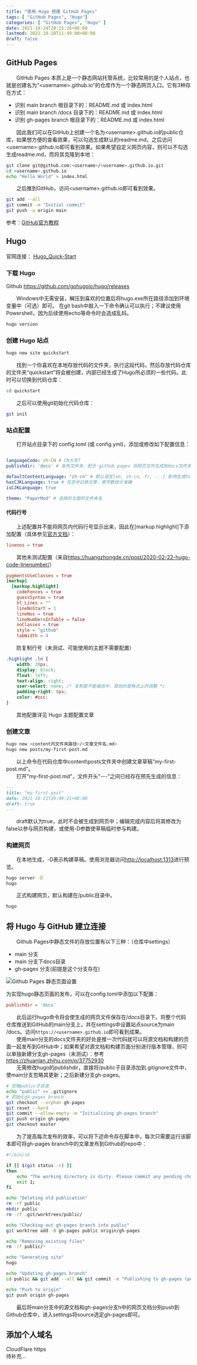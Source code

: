 ```yaml
---
title: "使用 Hugo 搭建 GitHub Pages"
tags: [ "GitHub Pages", "Hugo"]
categories: [ "GitHub Pages", "Hugo" ]
date: 2021-10-24T20:15:26+08:00
lastmod: 2021-10-28T11:49:00+08:00
draft: false
---
```


## GitHub Pages

&emsp;&emsp;GitHub Pages 本质上是一个静态网站托管系统，比较常用的是个人站点，也就是创建名为"\<username\>.github.io"的仓库作为一个静态网页入口。它有3种存在方式：

- 识别 main branch 根目录下的：README.md 或 index.html
- 识别 main branch /docs 目录下的：README.md 或 index.html
- 识别 gh-pages branch 根目录下的：README.md 或 index.html

&emsp;&emsp;因此我们可以在GitHub上创建一个名为\<username\>.github.io的public仓库，如果想方便的查看效果，可以勾选生成默认的readme.md，之后访问\<username\>.github.io即可看到效果。如果希望自定义网页内容，则可以不勾选生成readme.md，而将其克隆到本地：

```bash
git clone git@github.com:<username>/<username>.github.io.git
cd <username>.github.io
echo "Hello World" > index.html
```

&emsp;&emsp;之后推到GitHub，访问\<username\>.github.io即可看到效果。

```bash
git add --all
git commit -m "Initial commit"
git push -u origin main
```

参考：[GitHub官方教程](https://pages.github.com/)

## Hugo

官网连接： [Hugo_Quick-Start](https://gohugo.io/getting-started/quick-start/)

### 下载 Hugo

Github <https://github.com/gohugoio/hugo/releases>

&emsp;&emsp;Windows中无需安装，解压到喜欢的位置后将hugo.exe所在路径添加到环境变量中（可选）即可。
在git bash中敲入一下命令确认可以执行；不建议使用Powershell，因为后续使用echo等命令时会造成乱码。

```bash
hugo version
```

### 创建 Hugo 站点

```bash
hugo new site quickstart
```

&emsp;&emsp;找到一个你喜欢在本地存放代码的文件夹，执行这段代码，然后存放代码仓库的文件夹“quickstart”将会被创建，内部已经生成了Hugo所必须的一些代码。此时可以切换到代码仓库：

```bash
cd quickstart
```

&emsp;&emsp;之后可以使用git初始化代码仓库：

```bash
git init
```

### 站点配置

&emsp;&emsp;打开站点目录下的 config.toml (或 config.yml)，添加或修改如下配置信息：

```toml
```

```yaml
languageCode: zh-CN # CN大写?
publishdir: 'docs' # 发布文件夹，配合 github pages 将网页文件生成到docs文件夹中

defaultContentLanguage: "zh-cn" # 默认语言[en, zh-cn, fr, ...] 影响生成html的lang
hasCJKLanguage: true # 包含中日韩文等，使字数统计准确
isCJKLanguage: true

theme: "PaperMod" # 选择的主题的文件夹名
```

#### 代码行号

&emsp;&emsp;上述配置并不能将网页内代码行号显示出来，因此在[markup.highlight]下添加配置（具体参见[官方文档](https://gohugo.io/content-management/syntax-highlighting/)）：

```toml
linenos = true
```

&emsp;&emsp;其他未测试配置（来自<https://huangzhongde.cn/post/2020-02-22-hugo-code-linenumber/>）

```toml
pygmentsUseClasses = true
[markup]
  [markup.highlight]
    codeFences = true
    guessSyntax = true
    hl_Lines = ""
    lineNoStart = 1
    lineNos = true
    lineNumbersInTable = false
    noClasses = true
    style = "github"
    tabWidth = 4
```

&emsp;&emsp;防复制行号（未测试、可能使用的主题不需要配置）

```css
.highlight .ln {
    width: 20px;
    display: block;
    float: left;
    text-align: right;
    user-select: none; /* 复制是不能被选中，其他的是格式上的调整 */
    padding-right: 8px;
    color: #ccc;
}
```

&emsp;&emsp;其他配置详见 Hugo 主题配置文章

### 创建文章

```bash
hugo new <content内文件夹路径>/<文章文件名.md>
hugo new posts/my-first-post.md
```

&emsp;&emsp;以上命令在代码仓库中content\posts文件夹中创建文章草稿"my-first-post.md"。  
&emsp;&emsp;打开"my-first-post.md"，文件开头"---"之间已经存在预先生成的信息：

```md
---
title: "my-first-post"
date: 2021-10-21T20:09:21+08:00
draft: true
---
```

&emsp;&emsp;draft默认为true，此时不会被生成到网页中；编辑完成内容后将其修改为false以参与网页构建，或使用-D参数使草稿临时参与构建。

### 构建网页

&emsp;&emsp;在本地生成，-D表示构建草稿。使用浏览器访问<http://localhost:1313>进行预览。

```bash
hugo server -D
hugo
```

&emsp;&emsp;正式构建网页，默认构建在/public目录中。

```bash
hugo
```

## 将 Hugo 与 GitHub 建立连接

&emsp;&emsp;Github Pages中静态文件的存放位置有以下三种：（仓库中settings）

- main 分支
- main 分支下docs目录
- gh-pages 分支(前提是这个分支存在)

![Github Pages 静态页面设置](/Deploy-GithubPages-by-Hugo/githu-pages-branch.png)

为实现hugo静态页面的发布，可以在config.toml中添加以下配置：

```toml
publishdir = 'docs'
```

&emsp;&emsp;此后运行hugo命令将会使生成的网页文件保存在/docs目录下。将整个代码仓库推送到GitHub的main分支上，并在settings中设置站点source为main /docs。访问`https://<username>.github.io`即可看到成果。  
&emsp;&emsp;使用main分支的docs文件夹的好处是推一次代码就可以将源文档和构建的页面一起发布到GitHub中；如果希望对源文档和构建页面分别进行版本管理，则可以单独新建分支gh-pages（未测试）：参考<https://zhuanlan.zhihu.com/p/37752930>  
&emsp;&emsp;无需修改hugo的publishdir，直接将/public子目录添加到.gitignore文件中，使main分支忽略其更新；之后新建分支gh-pages。

```bash
# 忽略public子目录
echo "public" >> .gitignore
# 初始化gh-pages branch
git checkout --orphan gh-pages
git reset --hard
git commit --allow-empty -m "Initializing gh-pages branch"
git push origin gh-pages
git checkout master
```

&emsp;&emsp;为了提高每次发布的效率，可以将下述命令存在脚本中，每次只需要运行该脚本即可将gh-pages branch中的文章发布到Github的repo中：

```bash
#!/bin/sh

if [[ $(git status -s) ]]
then
    echo "The working directory is dirty. Please commit any pending changes."
    exit 1;
fi

echo "Deleting old publication"
rm -rf public
mkdir public
rm -rf .git/worktrees/public/

echo "Checking out gh-pages branch into public"
git worktree add -B gh-pages public origin/gh-pages

echo "Removing existing files"
rm -rf public/*

echo "Generating site"
hugo

echo "Updating gh-pages branch"
cd public && git add --all && git commit -m "Publishing to gh-pages (publish.sh)"

echo "Push to origin"
git push origin gh-pages
```

&emsp;&emsp;最后将main分支中的源文档和gh-pages分支h中的网页文档分别push到Github仓库中，进入settings将source选定gh-pages即可。

## 添加个人域名

CloudFlare https  
待补充...
